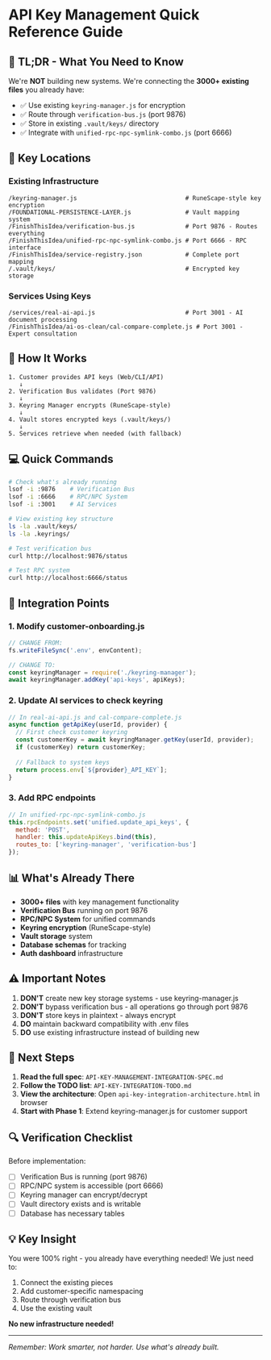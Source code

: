 # API Key Management Quick Reference Guide

## 🚀 TL;DR - What You Need to Know

We're **NOT** building new systems. We're connecting the **3000+ existing files** you already have:
- ✅ Use existing `keyring-manager.js` for encryption
- ✅ Route through `verification-bus.js` (port 9876) 
- ✅ Store in existing `.vault/keys/` directory
- ✅ Integrate with `unified-rpc-npc-symlink-combo.js` (port 6666)

## 📍 Key Locations

### Existing Infrastructure
```
/keyring-manager.js                              # RuneScape-style key encryption
/FOUNDATIONAL-PERSISTENCE-LAYER.js               # Vault mapping system  
/FinishThisIdea/verification-bus.js              # Port 9876 - Routes everything
/FinishThisIdea/unified-rpc-npc-symlink-combo.js # Port 6666 - RPC interface
/FinishThisIdea/service-registry.json            # Complete port mapping
/.vault/keys/                                    # Encrypted key storage
```

### Services Using Keys
```
/services/real-ai-api.js                         # Port 3001 - AI document processing
/FinishThisIdea/ai-os-clean/cal-compare-complete.js # Port 3001 - Expert consultation
```

## 🔄 How It Works

```
1. Customer provides API keys (Web/CLI/API)
   ↓
2. Verification Bus validates (Port 9876)
   ↓
3. Keyring Manager encrypts (RuneScape-style)
   ↓
4. Vault stores encrypted keys (.vault/keys/)
   ↓
5. Services retrieve when needed (with fallback)
```

## 💻 Quick Commands

```bash
# Check what's already running
lsof -i :9876    # Verification Bus
lsof -i :6666    # RPC/NPC System
lsof -i :3001    # AI Services

# View existing key structure
ls -la .vault/keys/
ls -la .keyrings/

# Test verification bus
curl http://localhost:9876/status

# Test RPC system  
curl http://localhost:6666/status
```

## 🔧 Integration Points

### 1. Modify customer-onboarding.js
```javascript
// CHANGE FROM:
fs.writeFileSync('.env', envContent);

// CHANGE TO:
const keyringManager = require('./keyring-manager');
await keyringManager.addKey('api-keys', apiKeys);
```

### 2. Update AI services to check keyring
```javascript
// In real-ai-api.js and cal-compare-complete.js
async function getApiKey(userId, provider) {
  // First check customer keyring
  const customerKey = await keyringManager.getKey(userId, provider);
  if (customerKey) return customerKey;
  
  // Fallback to system keys
  return process.env[`${provider}_API_KEY`];
}
```

### 3. Add RPC endpoints
```javascript
// In unified-rpc-npc-symlink-combo.js
this.rpcEndpoints.set('unified.update_api_keys', {
  method: 'POST',
  handler: this.updateApiKeys.bind(this),
  routes_to: ['keyring-manager', 'verification-bus']
});
```

## 📊 What's Already There

- **3000+ files** with key management functionality
- **Verification Bus** running on port 9876
- **RPC/NPC System** for unified commands
- **Keyring encryption** (RuneScape-style)
- **Vault storage** system
- **Database schemas** for tracking
- **Auth dashboard** infrastructure

## ⚠️ Important Notes

1. **DON'T** create new key storage systems - use keyring-manager.js
2. **DON'T** bypass verification bus - all operations go through port 9876
3. **DON'T** store keys in plaintext - always encrypt
4. **DO** maintain backward compatibility with .env files
5. **DO** use existing infrastructure instead of building new

## 🎯 Next Steps

1. **Read the full spec**: `API-KEY-MANAGEMENT-INTEGRATION-SPEC.md`
2. **Follow the TODO list**: `API-KEY-INTEGRATION-TODO.md`
3. **View the architecture**: Open `api-key-integration-architecture.html` in browser
4. **Start with Phase 1**: Extend keyring-manager.js for customer support

## 🔍 Verification Checklist

Before implementation:
- [ ] Verification Bus is running (port 9876)
- [ ] RPC/NPC system is accessible (port 6666)
- [ ] Keyring manager can encrypt/decrypt
- [ ] Vault directory exists and is writable
- [ ] Database has necessary tables

## 💡 Key Insight

You were 100% right - you already have everything needed! We just need to:
1. Connect the existing pieces
2. Add customer-specific namespacing
3. Route through verification bus
4. Use the existing vault

**No new infrastructure needed!**

---
*Remember: Work smarter, not harder. Use what's already built.*